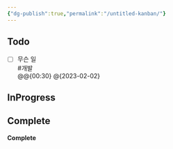 ```yaml
---
{"dg-publish":true,"permalink":"/untitled-kanban/"}
---
```



## Todo

- [ ] 무슨 일<br>#개발 <br/>@@{00:30} @{2023-02-02}


## InProgress



## Complete

**Complete**




